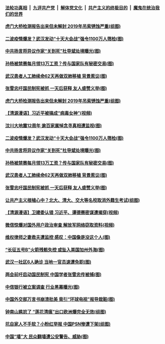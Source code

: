 ####  [法轮功真相](../../../../basic/blob/master/README.md?t=05130803) &nbsp;|&nbsp; [九评共产党](../../../../9ping.md/blob/master/README.md?t=05130803) &nbsp;|&nbsp; [解体党文化](../../../../jtdwh.md/blob/master/README.md?t=05130803)  &nbsp;|&nbsp; [共产主义的终极目的](../../../../gczydzjmd.md/blob/master/README.md?t=05130803) &nbsp;|&nbsp; [魔鬼在统治我们的世界](../../../../mgztzwmdsj.md/blob/master/README.md?t=05130803) 

#### [虎门大桥检测报告出来但未解封 2019年吊索锈蚀严重(组图)](../pages/p1/933058.md?t=05130803) 

#### [二波疫情爆发？武汉发动“十天大会战”强令1100万人筛检(图)](../pages/p1/933039.md?t=05130803) 

#### [中共扬言将异议作家“关到死”杜导斌处境曝光(图)](../pages/p1/933036.md?t=05130803) 

#### [孙杨被禁赛每月领13万工资？传与国家队有秘密交易(图)](../pages/p1/933021.md?t=05130803) 

#### [武汉患者人工肺续命62天再做双肺移植 背景惹议(图)](../pages/p1/932951.md?t=05130803) 

#### [张雪忠吁国民制宪被抓 一天后获释 友人盛赞义举(图)](../pages/p1/932979.md?t=05130803) 

#### [虎门大桥检测报告出来但未解封 2019年吊索锈蚀严重(组图)](../pages/p1/933058.md?t=05130803) 

#### [【清源漫语】习近平被搞成“病毒女神”(视频)](../pages/p1/933051.md?t=05130803) 

#### [汶川大地震12周年 逾百家属悼念寻真相遭监视(图)](../pages/p1/933059.md?t=05130803) 

#### [二波疫情爆发？武汉发动“十天大会战”强令1100万人筛检(图)](../pages/p1/933039.md?t=05130803) 

#### [中共扬言将异议作家“关到死”杜导斌处境曝光(图)](../pages/p1/933036.md?t=05130803) 

#### [孙杨被禁赛每月领13万工资？传与国家队有秘密交易(图)](../pages/p1/933021.md?t=05130803) 

#### [武汉患者人工肺续命62天再做双肺移植 背景惹议(图)](../pages/p1/932951.md?t=05130803) 

#### [张雪忠吁国民制宪被抓 一天后获释 友人盛赞义举(图)](../pages/p1/932979.md?t=05130803) 

#### [让共产主义根植心中？北大、清大、交大等名校取消外籍生考试(组图)](../pages/p1/932935.md?t=05130803) 

#### [【清源漫语】卫建委认错 习近平、谭德赛密谋遭揭穿(视频)](../pages/p1/932937.md?t=05130803) 

#### [微信惊爆对国外用户政治审查 解放军网络窃取资料(视频)](../pages/p1/932901.md?t=05130803) 

#### [维权律师之妻救夫遭监控 感叹：中国像是没这个人(图)](../pages/p1/932816.md?t=05130803) 

#### [“长征五号B”火箭残骸失控 或坠入美国加州外海(图)](../pages/p1/932920.md?t=05130803) 

#### [武汉一社区6人确诊 当地一官员速遭免职(图)](../pages/p1/932917.md?t=05130803) 

#### [两会前吁启动国民制宪 中国学者张雪忠传被捕(图)](../pages/p1/932900.md?t=05130803) 

#### [中信银行被立案调查 行业黑幕曝光(图)](../pages/p1/932892.md?t=05130803) 

#### [中国外交部万言书崩溃批美 竟引“环球电视”报导栽赃(图)](../pages/p1/932846.md?t=05130803) 

#### [钟南山尴尬了 “莲花清瘟”出口欧洲爆完全无效(组图)](../pages/p1/932832.md?t=05130803) 

#### [坑自家人不手软？小粉红举报 中国PSN惨遭下架(组图)](../pages/p1/932828.md?t=05130803) 

#### [中国“墙”大 民众翻墙遭公安警告、威胁(图)](../pages/p1/932830.md?t=05130803) 


